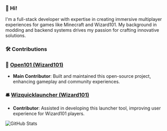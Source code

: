 ### 👋 Hi!  
I'm a full-stack developer with expertise in creating immersive multiplayer experiences for games like Minecraft and Wizard101.
My background in modding and backend systems drives my passion for crafting innovative solutions.

### 🛠️ Contributions 

### 🧙 [Open101 (Wizard101)](https://github.com/cybellereaper/open101)
- **Main Contributor**: Built and maintained this open-source project, enhancing gameplay and community experiences.

### 🛎️ [Wizquicklauncher (Wizard101)](https://github.com/cybellereaper/wizquicklauncher)
- **Contributor**: Assisted in developing this launcher tool, improving user experience for Wizard101 players.

![GitHub Stats](https://github-readme-stats.vercel.app/api?username=cybellereaper&hide=contribs,issues,prs&show_icons=true&hide_title=true&hide_rank=true&hide_border=true&bg_color=000000&icon_color=94a3b8&text_color=cyan&include_all_commits=true&disable_animations=true)

